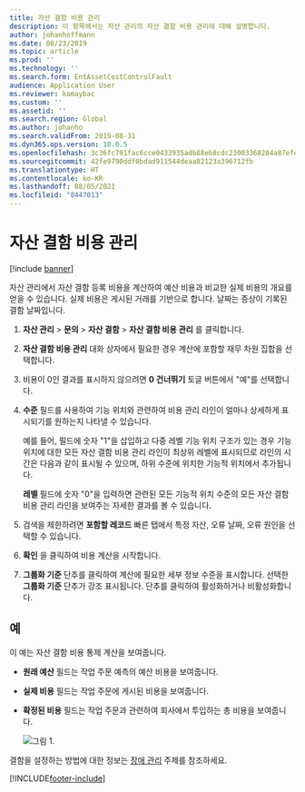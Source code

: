 ```yaml
---
title: 자산 결함 비용 관리
description: 이 항목에서는 자산 관리의 자산 결함 비용 관리에 대해 설명합니다.
author: johanhoffmann
ms.date: 08/23/2019
ms.topic: article
ms.prod: ''
ms.technology: ''
ms.search.form: EntAssetCostControlFault
audience: Application User
ms.reviewer: kamaybac
ms.custom: ''
ms.assetid: ''
ms.search.region: Global
ms.author: johanho
ms.search.validFrom: 2019-08-31
ms.dyn365.ops.version: 10.0.5
ms.openlocfilehash: 3c36fc791fac6cce0433935adb88eb8cdc23003368204a87efc12cf5a419ec9d
ms.sourcegitcommit: 42fe9790ddf0bdad911544deaa82123a396712fb
ms.translationtype: HT
ms.contentlocale: ko-KR
ms.lasthandoff: 08/05/2021
ms.locfileid: "8447013"
---
```

# <a name="asset-fault-cost-control"></a>자산 결함 비용 관리

[!include [banner](../../includes/banner.md)]

 

자산 관리에서 자산 결함 등록 비용을 계산하여 예산 비용과 비교한 실제 비용의 개요를 얻을 수 있습니다. 실제 비용은 게시된 거래를 기반으로 합니다. 날짜는 증상이 기록된 결함 날짜입니다.

1. **자산 관리** > **문의** > **자산 결함** > **자산 결함 비용 관리** 를 클릭합니다.

2. **자산 결함 비용 관리** 대화 상자에서 필요한 경우 계산에 포함할 재무 차원 집합을 선택합니다.

4. 비용이 0인 결과를 표시하지 않으려면 **0 건너뛰기** 토글 버튼에서 "예"를 선택합니다.

5. **수준** 필드를 사용하여 기능 위치와 관련하여 비용 관리 라인이 얼마나 상세하게 표시되기를 원하는지 나타낼 수 있습니다. 

    예를 들어, 필드에 숫자 "1"을 삽입하고 다중 레벨 기능 위치 구조가 있는 경우 기능 위치에 대한 모든 자산 결함 비용 관리 라인이 최상위 레벨에 표시되므로 라인의 시간은 다음과 같이 표시될 수 있으며, 하위 수준에 위치한 기능적 위치에서 추가됩니다. 
    
    **레벨** 필드에 숫자 "0"을 입력하면 관련된 모든 기능적 위치 수준의 모든 자산 결함 비용 관리 라인을 보여주는 자세한 결과를 볼 수 있습니다.

6. 검색을 제한하려면 **포함할 레코드** 빠른 탭에서 특정 자산, 오류 날짜, 오류 원인을 선택할 수 있습니다.

7. **확인** 을 클릭하여 비용 계산을 시작합니다.

8. **그룹화 기준** 단추를 클릭하여 계산에 필요한 세부 정보 수준을 표시합니다. 선택한 **그룹화 기준** 단추가 강조 표시됩니다. 단추를 클릭하여 활성화하거나 비활성화합니다.

## <a name="example"></a>예

이 예는 자산 결함 비용 통제 계산을 보여줍니다.

- **원래 예산** 필드는 작업 주문 예측의 예산 비용을 보여줍니다. 
- **실제 비용** 필드는 작업 주문에 게시된 비용을 보여줍니다. 
- **확정된 비용** 필드는 작업 주문과 관련하여 회사에서 투입하는 총 비용을 보여줍니다.

    ![그림 1.](media/05-controlling-and-reporting.png)

결함을 설정하는 방법에 대한 정보는 [장애 관리](../setup-for-work-orders/fault-management.md) 주제를 참조하세요.


[!INCLUDE[footer-include](../../../includes/footer-banner.md)]